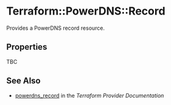 # Terraform::PowerDNS::Record

Provides a PowerDNS record resource.

## Properties

TBC

## See Also

* [powerdns_record](https://www.terraform.io/docs/providers/powerdns/r/record.html) in the _Terraform Provider Documentation_
